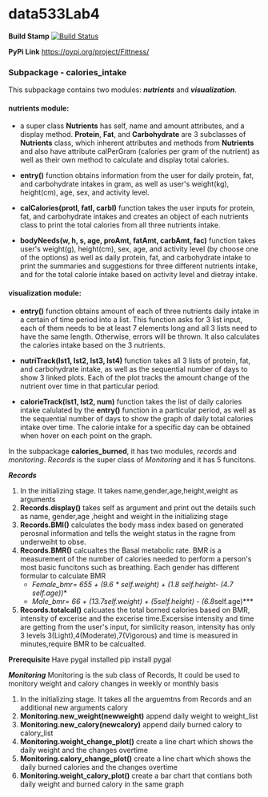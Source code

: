 # data533Lab4

**Build Stamp**
[![Build Status](https://travis-ci.com/RaineShen/data533Lab4.svg?token=hQ3AocuezT1bi6bTQVJS&branch=main)](https://travis-ci.com/RaineShen/data533Lab4)

**PyPi Link**
https://pypi.org/project/Fittness/


### **Subpackage - calories_intake**

This subpackage contains two modules: *__nutrients__* and *__visualization__*.

#### **nutrients** module:

- a super class **Nutrients** has self, name and amount attributes, and a display method. **Protein**, **Fat**, and **Carbohydrate** are 3 subclasses of **Nutrients** class, which inherent attributes and methods from **Nutrients** and also have attribute calPerGram (calories per gram of the nutrient) as well as their own method to calculate and display total calories. 

- **entry()** function obtains information from the user for daily protein, fat, and carbohydrate intakes in gram, as well as user's weight(kg), height(cm), age, sex, and activity level. 

- **calCalories(protI, fatI, carbI)** function takes the user inputs for protein, fat, and carbohydrate intakes and creates an object of each nutrients class to print the total calories from all three nutrients intake.

- **bodyNeeds(w, h, s, age, proAmt, fatAmt, carbAmt, fac)** function takes user's weight(g), height(cm), sex, age, and activity level (by choose one of the options) as well as daily protein, fat, and carbohydrate intake to print the summaries and suggestions for three different nutrients intake, and for the total calorie intake based on activity level and dietray intake.

#### **visualization** module:

- **entry()** function obtains amount of each of three nutrients daily intake in a certain of time period into a list. This function asks for 3 list input, each of them needs to be at least 7 elements long and all 3 lists need to have the same length. Otherwise, errors will be thrown. It also calculates the calories intake based on the 3 nutrients.

- **nutriTrack(lst1, lst2, lst3, lst4)** function takes all 3 lists of protein, fat, and carbohydrate intake, as well as the sequential number of days to show 3 linked plots. Each of the plot tracks the amount change of the nutrient over time in that particular period. 

- **calorieTrack(lst1, lst2, num)** function takes the list of daily calories intake calulated by the **entry()** function in a particular period, as well as the sequential number of days to show the graph of daily total calories intake over time. The calorie intake for a specific day can be obtained when hover on each point on the graph.





In the subpackage **calories_burned**, it has two modules, *records* and *monitoring*. *Records* is the super class of *Monitoring* and it has 5 funcitons.

***Records***
1. In the initializing stage. It takes name,gender,age,height,weight as arguments 
2. **Records.display()** takes self as argument and print out the details such as name, gender,age ,height and weight in the initializing stage
3. **Records.BMI()** calculates the body mass index based on generated perosnal information and tells the weight status in the ragne from underweiht to obse.
4. **Records.BMR()** calcualtes the Basal metabolic rate. BMR is a measurement of the number of calories needed to perform a person's most basic funcitons such as breathing. Each gender has different formular to calculate BMR
    - ***Female_bmr= 655 + (9.6 * self.weight) + (1.8* self.height- (4.7* self.age))**
    - ***Male_bmr= 66 + (13.7*self.weight) + (5*self.height) - (6.8*self.age)***
5. **Records.totalcal()** calcuates the total borned calories based on BMR, intensity of excerise and the excerise time.Excersise intensity and time are getting from the user's input, for simlicity reason, intensity has only 3 levels 3(Light),4(Moderate),7(Vigorous) and time is measured in minutes,require BMR to be calcualted.

**Prerequisite**
Have pygal installed
pip install pygal


***Monitoring***
Monitoring is the sub class of Records, It could be used to monitory weight and calory changes in weekly or monthly basis
1. In the initializing stage. It  takes all the arguemtns from Records and an additional new arguments calory 
2. **Monitoring.new_weight(newweight)** append daily weight to weight_list
3. **Monitoring.new_calory(newcalory)** append daily burned calory to calory_list
4. **Monitoring.weight_change_plot()** create a line chart which shows the daily weight and the changes overtime 
5. **Monitoring.calory_change_plot()** create a line chart which shows the daily burned calories and the changes overtime
6. **Monitoring.weight_calory_plot()** create a bar chart that contians both daily weight and burned calory in the same graph  

